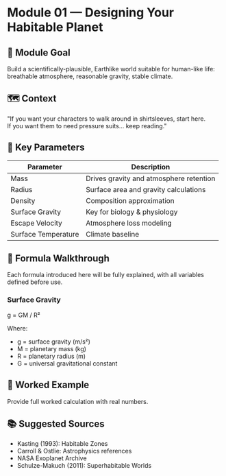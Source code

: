 # Module 01 — Designing Your Habitable Planet

## 🎯 Module Goal

Build a scientifically-plausible, Earthlike world suitable for human-like life: breathable atmosphere, reasonable gravity, stable climate.

## 🗺 Context

"If you want your characters to walk around in shirtsleeves, start here.  
If you want them to need pressure suits... keep reading."

## 🔧 Key Parameters

| Parameter | Description |
|-----------|-------------|
| Mass | Drives gravity and atmosphere retention |
| Radius | Surface area and gravity calculations |
| Density | Composition approximation |
| Surface Gravity | Key for biology & physiology |
| Escape Velocity | Atmosphere loss modeling |
| Surface Temperature | Climate baseline |

## 📝 Formula Walkthrough

Each formula introduced here will be fully explained, with all variables defined before use.

### Surface Gravity

g = GM / R²

Where:  
- g = surface gravity (m/s²)  
- M = planetary mass (kg)  
- R = planetary radius (m)  
- G = universal gravitational constant

## 🔢 Worked Example

Provide full worked calculation with real numbers.

## 📚 Suggested Sources

- Kasting (1993): Habitable Zones  
- Carroll & Ostlie: Astrophysics references  
- NASA Exoplanet Archive  
- Schulze-Makuch (2011): Superhabitable Worlds
